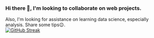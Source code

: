 ### Hi there 👋, I'm looking to collaborate on web projects. 
Also, I'm looking for assistance on learning data science, especially analysis. Share some tips😉.
<br />
[![GitHub Streak](https://streak-stats.demolab.com/?user=Ruks-7)](https://git.io/streak-stats)

<!--
**Ruks-7/Ruks-7** is a ✨ _special_ ✨ repository because its `README.md` (this file) appears on your GitHub profile.

Here are some ideas to get you started:

- 🔭 I’m currently working on ...
- 🌱 I’m currently learning ...
- 👯 I’m looking to collaborate on ...
- 🤔 I’m looking for help with ...
- 💬 Ask me about ...
- 📫 How to reach me: ...
- 😄 Pronouns: ...
- ⚡ Fun fact: ...
-->
